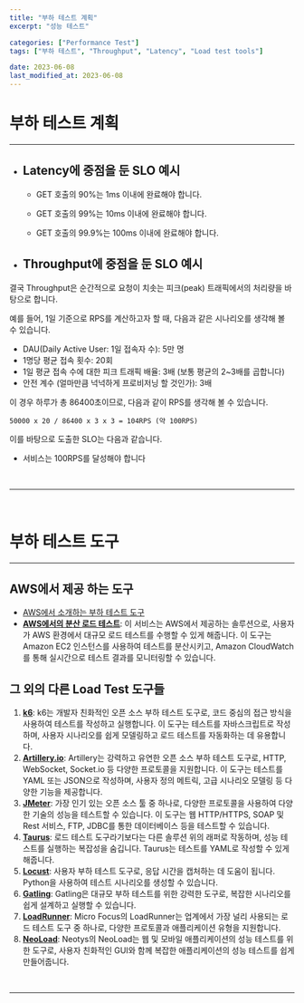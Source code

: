 ```yaml
---
title: "부하 테스트 계획"
excerpt: "성능 테스트"

categories: ["Performance Test"]
tags: ["부하 테스트", "Throughput", "Latency", "Load test tools"]

date: 2023-06-08
last_modified_at: 2023-06-08
---
```


# 부하 테스트 계획

---

- ## Latency에 중점을 둔 SLO 예시

  - GET 호출의 90%는 1ms 이내에 완료해야 합니다.

  - GET 호출의 99%는 10ms 이내에 완료해야 합니다.

  - GET 호출의 99.9%는 100ms 이내에 완료해야 합니다.


- ## Throughput에 중점을 둔 SLO 예시


결국 Throughput은 순간적으로 요청이 치솟는 피크(peak) 트래픽에서의 처리량을 바탕으로 합니다.

예를 들어, 1일 기준으로 RPS를 계산하고자 할 때, 다음과 같은 시나리오를 생각해 볼 수 있습니다.

- DAU(Daily Active User: 1일 접속자 수): 5만 명
- 1명당 평균 접속 횟수: 20회
- 1일 평균 접속 수에 대한 피크 트래픽 배율: 3배 (보통 평균의 2~3배를 곱합니다)
- 안전 계수 (얼마만큼 넉넉하게 프로비저닝 할 것인가): 3배

이 경우 하루가 총 86400초이므로, 다음과 같이 RPS를 생각해 볼 수 있습니다.

```
50000 x 20 / 86400 x 3 x 3 = 104RPS (약 100RPS)
```

이를 바탕으로 도출한 SLO는 다음과 같습니다.

- 서비스는 100RPS를 달성해야 합니다

<br>

---

<br>

# 부하 테스트 도구

---

## AWS에서 제공 하는 도구

- [AWS에서 소개하는 부하 테스트 도구](https://aws.amazon.com/ko/blogs/korea/how-to-loading-test-based-on-aws/)
- **[AWS에서의 분산 로드 테스트](https://aws.amazon.com/solutions/implementations/distributed-load-testing-on-aws/)**: 이 서비스는 AWS에서 제공하는 솔루션으로, 사용자가 AWS 환경에서 대규모 로드 테스트를 수행할 수 있게 해줍니다. 이 도구는 Amazon EC2 인스턴스를 사용하여 테스트를 분산시키고, Amazon CloudWatch를 통해 실시간으로 테스트 결과를 모니터링할 수 있습니다.

## 그 외의 다른 Load Test 도구들

1. **[k6](https://k6.io/)**: k6는 개발자 친화적인 오픈 소스 부하 테스트 도구로, 코드 중심의 접근 방식을 사용하여 테스트를 작성하고 실행합니다. 이 도구는 테스트를 자바스크립트로 작성하며, 사용자 시나리오를 쉽게 모델링하고 로드 테스트를 자동화하는 데 유용합니다.
2. **[Artillery.io](https://www.artillery.io/)**: Artillery는 강력하고 유연한 오픈 소스 부하 테스트 도구로, HTTP, WebSocket, Socket.io 등 다양한 프로토콜을 지원합니다. 이 도구는 테스트를 YAML 또는 JSON으로 작성하며, 사용자 정의 메트릭, 고급 시나리오 모델링 등 다양한 기능을 제공합니다.
3. **[JMeter](https://jmeter.apache.org/)**: 가장 인기 있는 오픈 소스 툴 중 하나로, 다양한 프로토콜을 사용하여 다양한 기술의 성능을 테스트할 수 있습니다. 이 도구는 웹 HTTP/HTTPS, SOAP 및 Rest 서비스, FTP, JDBC를 통한 데이터베이스 등을 테스트할 수 있습니다.
4. **[Taurus](https://gettaurus.org/)**: 로드 테스트 도구라기보다는 다른 솔루션 위의 래퍼로 작동하며, 성능 테스트를 실행하는 복잡성을 숨깁니다. Taurus는 테스트를 YAML로 작성할 수 있게 해줍니다. 
5. **[Locust](https://locust.io/)**: 사용자 부하 테스트 도구로, 응답 시간을 캡처하는 데 도움이 됩니다. Python을 사용하여 테스트 시나리오를 생성할 수 있습니다. 
6. **[Gatling](https://gatling.io/)**: Gatling은 대규모 부하 테스트를 위한 강력한 도구로, 복잡한 시나리오를 쉽게 설계하고 실행할 수 있습니다. 
7. **[LoadRunner](https://www.microfocus.com/en-us/products/loadrunner-load-testing/overview)**: Micro Focus의 LoadRunner는 업계에서 가장 널리 사용되는 로드 테스트 도구 중 하나로, 다양한 프로토콜과 애플리케이션 유형을 지원합니다.
8. **[NeoLoad](https://www.neotys.com/neoload/overview)**: Neotys의 NeoLoad는 웹 및 모바일 애플리케이션의 성능 테스트를 위한 도구로, 사용자 친화적인 GUI와 함께 복잡한 애플리케이션의 성능 테스트를 쉽게 만들어줍니다. 

<br>

---

<br>
